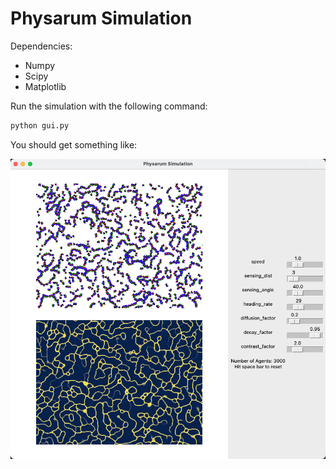 # Physarum Simulation

Dependencies:

- Numpy
- Scipy
- Matplotlib

Run the simulation with the following command:

```bash
python gui.py
```

You should get something like:

<p float="left">
  <img src="./imgs/demo.png" width="800" />
</p>